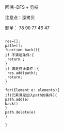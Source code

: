 回溯=DFS + 剪枝

注意点：深拷贝

题单：
78 90 77 46 47

```

res=[];
path=[];
function back(){
if 不满足条件:{
 return ;
}
if 满足终止条件：{
 res.add(path);
 return;
}

for(Element e: elements){
if(元素满足加入path的条件){
path.add(e)
back()
}
path.delete(e)
}

}
```